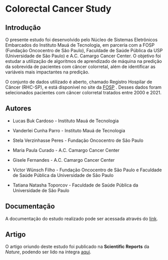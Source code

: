 # Colorectal Cancer Study

## **Introdução**

O presente estudo foi desenvolvido pelo Núcleo de Sistemas Eletrônicos Embarcados do Instituto Mauá de Tecnologia, em parceria com a FOSP (Fundação Oncocentro de São Paulo), Faculdade de Saúde Pública da USP (Universidade de São Paulo) e A.C. Camargo Cancer Center. O objetivo foi estudar a utilização de algoritmos de aprendizado de máquina na predição da sobrevida de pacientes com câncer colorretal, além de identificar as variáveis mais impactantes na predição.

O conjunto de dados utilizado é aberto, chamado Registro Hospilar de Câncer (RHC-SP), e está disponível no site da [FOSP](https://fosp.saude.sp.gov.br/fosp/diretoria-adjunta-de-informacao-e-epidemiologia/rhc-registro-hospitalar-de-cancer/banco-de-dados-do-rhc/) . Desses dados foram selecionados pacientes com câncer colorretal tratados entre 2000 e 2021.

## **Autores**

* Lucas Buk Cardoso - Instituto Mauá de Tecnologia

* Vanderlei Cunha Parro - Instituto Mauá de Tecnologia

* Stela Verzinhasse Peres - Fundação Oncocentro de São Paulo

* Maria Paula Curado - A.C. Camargo Cancer Center

* Gisele Fernandes - A.C. Camargo Cancer Center

* Victor Wünsch Filho - Fundação Oncocentro de São Paulo e Faculdade de Saúde Pública da Universidade de São Paulo

* Tatiana Natasha Toporcov - Faculdade de Saúde Pública da Universidade de São Paulo

## **Documentação**

A documentação do estudo realizado pode ser acessada através do [link](https://colorectal-site.readthedocs.io/en/latest/).

## **Artigo**

O artigo oriundo deste estudo foi publicado na **Scientific Reports** da *Nature*, podendo ser lido na íntegra [aqui](https://www.nature.com/articles/s41598-023-35649-9).
